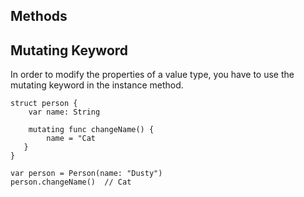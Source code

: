 ## Methods

## Mutating Keyword

In order to modify the properties of a value type, you have to use the mutating keyword in the instance method.

```
struct person {
    var name: String

    mutating func changeName() {
        name = "Cat
   }
}

var person = Person(name: "Dusty")
person.changeName()  // Cat
```